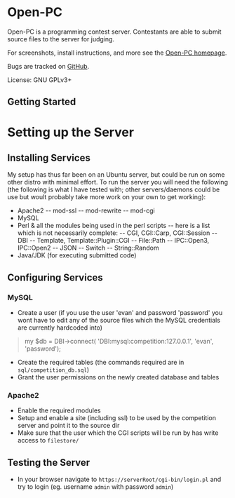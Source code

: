 Open-PC
=======

Open-PC is a programming contest server.  Contestants are able to submit source files to the server for judging.

For screenshots, install instructions, and more see the [Open-PC homepage](https://github.com/leachlife4/Open-PC).

Bugs are tracked on [GitHub](https://github.com/leachlife4/Open-PC).

License: GNU GPLv3+

Getting Started
---------------

# Setting up the Server
## Installing Services
My setup has thus far been on an Ubuntu server, but could be run on some other distro with minimal effort.
To run the server you will need the following (the following is what I have tested with; other servers/daemons could be use but woult probably take more work on your own to get working):
- Apache2
-- mod-ssl
-- mod-rewrite
-- mod-cgi
- MySQL
- Perl & all the modules being used in the perl scripts -- here is a list which is not necessarily complete:
-- CGI, CGI::Carp, CGI::Session
-- DBI
-- Template, Template::Plugin::CGI
-- File::Path
-- IPC::Open3, IPC::Open2
-- JSON
-- Switch
-- String::Random
- Java/JDK (for executing submitted code)

## Configuring Services
### MySQL
- Create a user (if you use the user 'evan' and password 'password' you wont have to edit any of the source files which the MySQL credentials are currently hardcoded into)
> my $db = DBI->connect( 'DBI:mysql:competition:127.0.0.1', 'evan', 'password');
- Create the required tables (the commands required are in `sql/competition_db.sql`)
- Grant the user permissions on the newly created database and tables

### Apache2
- Enable the required modules
- Setup and enable a site (including ssl) to be used by the competition server and point it to the source dir
- Make sure that the user which the CGI scripts will be run by has write access to `filestore/`

## Testing the Server
- In your browser navigate to `https://serverRoot/cgi-bin/login.pl` and try to login (eg. username `admin` with password `admin`)
